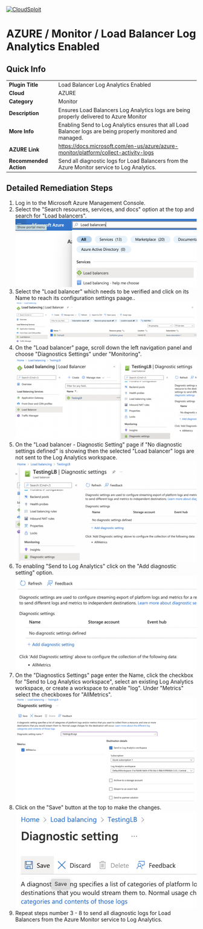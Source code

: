 [![CloudSploit](https://cloudsploit.com/img/logo-new-big-text-100.png "CloudSploit")](https://cloudsploit.com)

# AZURE / Monitor / Load Balancer Log Analytics Enabled

## Quick Info

| | |
|-|-|
| **Plugin Title** | Load Balancer Log Analytics Enabled |
| **Cloud** | AZURE |
| **Category** | Monitor |
| **Description** | Ensures Load Balancers Log Analytics logs are being properly delivered to Azure Monitor |
| **More Info** | Enabling Send to Log Analytics ensures that all Load Balancer logs are being properly monitored and managed. |
| **AZURE Link** | https://docs.microsoft.com/en-us/azure/azure-monitor/platform/collect-activity-logs |
| **Recommended Action** | Send all diagnostic logs for Load Balancers from the Azure Monitor service to Log Analytics. |

## Detailed Remediation Steps

1. Log in to the Microsoft Azure Management Console.
2. Select the "Search resources, services, and docs" option at the top and search for "Load balancers". </br> <img src="/resources/azure/monitor/load-balancer-log-analytics-enabled/step2.png"/>
3. Select the "Load balancer" which needs to be verified and click on its Name to reach its configuration settings paage..</br> <img src="/resources/azure/monitor/load-balancer-log-analytics-enabled/step3.png"/>
4. On the "Load balancer" page, scroll down the left navigation panel and choose "Diagnostics Settings" under "Monitoring".</br> <img src="/resources/azure/monitor/load-balancer-log-analytics-enabled/step4.png"/>
5. On the "Load balancer - Diagnostic Setting" page if "No diagnostic settings defined" is showing then the selected "Load balancer" logs are not sent to the Log Analytics workspace.</br> <img src="/resources/azure/monitor/load-balancer-log-analytics-enabled/step5.png"/>
6. To enabling "Send to Log Analytics" click on the "Add diagnostic setting" option.</br> <img src="/resources/azure/monitor/load-balancer-log-analytics-enabled/step6.png"/>
7. On the "Diagnostics Settings" page enter the Name, click the checkbox for "Send to Log Analytics workspace", select an existing Log Analytics workspace, or create a workspace to enable "log". Under "Metrics" select the checkboxes for "AllMetrics".</br> <img src="/resources/azure/monitor/load-balancer-log-analytics-enabled/step7.png"/>
8. Click on the "Save" button at the top to make the changes.</br> <img src="/resources/azure/monitor/load-balancer-log-analytics-enabled/step8.png"/>
9. Repeat steps number 3 - 8 to send all diagnostic logs for Load Balancers from the Azure Monitor service to Log Analytics.
